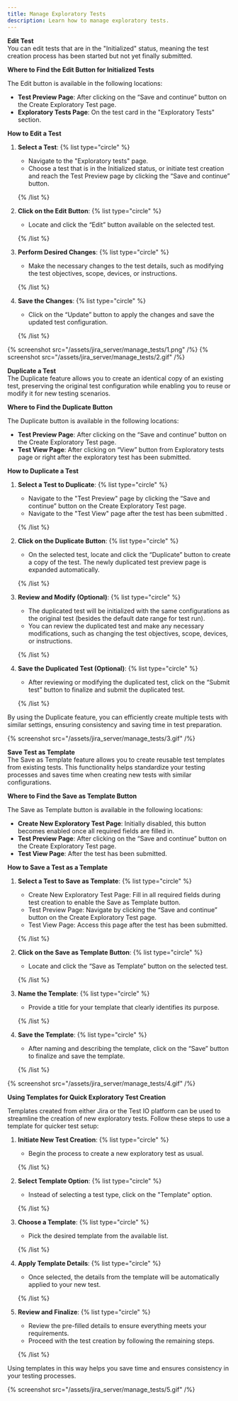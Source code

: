 ```yaml
---
title: Manage Exploratory Tests
description: Learn how to manage exploratory tests.
---
```


**Edit Test**  
You can edit tests that are in the "Initialized" status, meaning the test creation process has been started but not yet finally submitted.

**Where to Find the Edit Button for Initialized Tests**

The Edit button is available in the following locations:

- **Test Preview Page**: After clicking on the “Save and continue” button on the Create Exploratory Test page.
- **Exploratory Tests Page**: On the test card in the "Exploratory Tests" section.

**How to Edit a Test**

1. **Select a Test**:
   {% list type="circle" %}

   - Navigate to the "Exploratory tests" page.
   - Choose a test that is in the Initialized status, or initiate test creation and reach the Test Preview page by clicking the “Save and continue” button.

   {% /list %}

2. **Click on the Edit Button**:
   {% list type="circle" %}

   - Locate and click the “Edit” button available on the selected test.

   {% /list %}

3. **Perform Desired Changes**:
   {% list type="circle" %}

   - Make the necessary changes to the test details, such as modifying the test objectives, scope, devices, or instructions.

   {% /list %}

4. **Save the Changes**:
   {% list type="circle" %}

   - Click on the “Update” button to apply the changes and save the updated test configuration.

   {% /list %}

{% screenshot src="/assets/jira_server/manage_tests/1.png" /%}
{% screenshot src="/assets/jira_server/manage_tests/2.gif" /%}

**Duplicate a Test**  
The Duplicate feature allows you to create an identical copy of an existing test, preserving the original test configuration while enabling you to reuse or modify it for new testing scenarios.

**Where to Find the Duplicate Button**

The Duplicate button is available in the following locations:

- **Test Preview Page**: After clicking on the “Save and continue” button on the Create Exploratory Test page.
- **Test View Page**: After clicking on “View” button from Exploratory tests page or right after the exploratory test has been submitted.

**How to Duplicate a Test**

1. **Select a Test to Duplicate**:
   {% list type="circle" %}

   - Navigate to the "Test Preview" page by clicking the “Save and continue” button on the Create Exploratory Test page.
   - Navigate to the "Test View" page after the test has been submitted .

   {% /list %}

2. **Click on the Duplicate Button**:
   {% list type="circle" %}

   - On the selected test, locate and click the “Duplicate” button to create a copy of the test. The newly duplicated test preview page is expanded automatically.

   {% /list %}

3. **Review and Modify (Optional)**:
   {% list type="circle" %}

   - The duplicated test will be initialized with the same configurations as the original test (besides the default date range for test run).
   - You can review the duplicated test and make any necessary modifications, such as changing the test objectives, scope, devices, or instructions.

   {% /list %}

4. **Save the Duplicated Test (Optional)**:
   {% list type="circle" %}

   - After reviewing or modifying the duplicated test, click on the “Submit test” button to finalize and submit the duplicated test.

   {% /list %}

By using the Duplicate feature, you can efficiently create multiple tests with similar settings, ensuring consistency and saving time in test preparation.

{% screenshot src="/assets/jira_server/manage_tests/3.gif" /%}

**Save Test as Template**  
The Save as Template feature allows you to create reusable test templates from existing tests. This functionality helps standardize your testing processes and saves time when creating new tests with similar configurations.

**Where to Find the Save as Template Button**

The Save as Template button is available in the following locations:

- **Create New Exploratory Test Page**: Initially disabled, this button becomes enabled once all required fields are filled in.
- **Test Preview Page**: After clicking on the “Save and continue” button on the Create Exploratory Test page.
- **Test View Page**: After the test has been submitted.

**How to Save a Test as a Template**

1. **Select a Test to Save as Template**:
   {% list type="circle" %}

   - Create New Exploratory Test Page: Fill in all required fields during test creation to enable the Save as Template button.
   - Test Preview Page: Navigate by clicking the “Save and continue” button on the Create Exploratory Test page.
   - Test View Page: Access this page after the test has been submitted.

   {% /list %}

2. **Click on the Save as Template Button**:
   {% list type="circle" %}

   - Locate and click the “Save as Template” button on the selected test.

   {% /list %}

3. **Name the Template**:
   {% list type="circle" %}

   - Provide a title for your template that clearly identifies its purpose.

   {% /list %}

4. **Save the Template**:
   {% list type="circle" %}

   - After naming and describing the template, click on the “Save” button to finalize and save the template.

   {% /list %}

{% screenshot src="/assets/jira_server/manage_tests/4.gif" /%}

**Using Templates for Quick Exploratory Test Creation**

Templates created from either Jira or the Test IO platform can be used to streamline the creation of new exploratory tests. Follow these steps to use a template for quicker test setup:

1. **Initiate New Test Creation**:
   {% list type="circle" %}

   - Begin the process to create a new exploratory test as usual.

   {% /list %}

2. **Select Template Option**:
   {% list type="circle" %}

   - Instead of selecting a test type, click on the "Template" option.

   {% /list %}

3. **Choose a Template**:
   {% list type="circle" %}

   - Pick the desired template from the available list.

   {% /list %}

4. **Apply Template Details**:
   {% list type="circle" %}

   - Once selected, the details from the template will be automatically applied to your new test.

   {% /list %}

5. **Review and Finalize**:
   {% list type="circle" %}

   - Review the pre-filled details to ensure everything meets your requirements.
   - Proceed with the test creation by following the remaining steps.

   {% /list %}

Using templates in this way helps you save time and ensures consistency in your testing processes.

{% screenshot src="/assets/jira_server/manage_tests/5.gif" /%}
